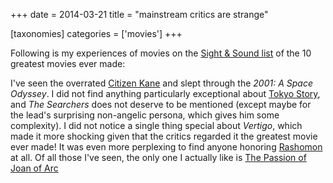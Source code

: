 +++
date = 2014-03-21
title = "mainstream critics are strange"

[taxonomies]
categories = ['movies']
+++

Following is my experiences of movies on the [Sight & Sound list] of the
10 greatest movies ever made:

I've seen the overrated [Citizen Kane] and slept through the *2001: A
Space Odyssey*. I did not find anything particularly exceptional about
[Tokyo Story], and *The Searchers* does not deserve to be mentioned
(except maybe for the lead's surprising non-angelic persona, which
gives him some complexity). I did not notice a single thing special
about *Vertigo*, which made it more shocking given that the critics
regarded it the greatest movie ever made! It was even more perplexing to
find anyone honoring [Rashomon] at all. Of all those I've seen, the
only one I actually like is [The Passion of Joan of Arc]

  [Sight & Sound list]: http://www.bfi.org.uk/news/50-greatest-films-all-time
  [Citizen Kane]: http://tshepang.net/citizen-kane-1941
  [Tokyo Story]: http://tshepang.net/tokyo-story-1953
  [Rashomon]: http://tshepang.net/rashomon-1950
  [The Passion of Joan of Arc]: http://tshepang.net/the-passion-of-joan-of-arc-1928
